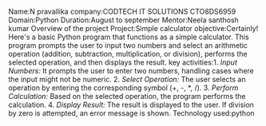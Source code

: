 Name:N pravallika 
company:CODTECH IT SOLUTIONS
CTO8DS6959
Domain:Python
Duration:August to september
Mentor:Neela santhosh kumar 
Overview of the project 
Project:Simple calculator
objective:Certainly! Here's a basic Python program that functions as a simple calculator. This program prompts the user to input two numbers and select an arithmetic operation (addition, subtraction, multiplication, or division), performs the selected operation, and then displays the result.
key activities:1. *Input Numbers:* It prompts the user to enter two numbers, handling cases where the input might not be numeric.
2. *Select Operation:* The user selects an operation by entering the corresponding symbol (+, -, *, /).
3. *Perform Calculation:* Based on the selected operation, the program performs the calculation.
4. *Display Result:* The result is displayed to the user. If division by zero is attempted, an error message is shown.
Technology used:python
